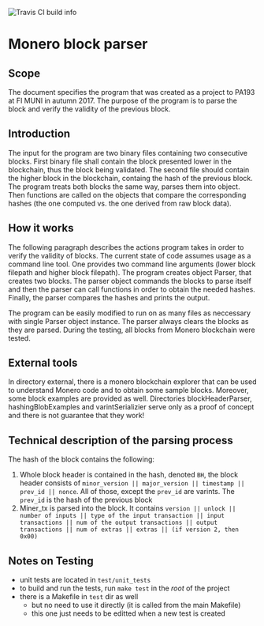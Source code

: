 ![Travis CI build info](https://travis-ci.org/adamjanovsky/PA193_test_parser_monero.svg?branch=master)

# Monero block parser

## Scope

The document specifies the program that was created as a project to PA193 at FI MUNI in autumn 2017. The purpose of the program is to parse the block and verify the validity of the previous block.

## Introduction

The input for the program are two binary files containing two consecutive blocks. First binary file shall contain the block presented lower in the blockchain, thus the block being validated. The second file should contain the higher block in the blockchain, containg the hash of the previous block. The program treats both blocks the same way, parses them into object. Then functions are called on the objects that compare the corresponding hashes (the one computed vs. the one derived from raw block data).

## How it works

The following paragraph describes the actions program takes in order to verify the validity of blocks. The current state of code assumes usage as a command line tool. One provides two command line arguments (lower block filepath and higher block filepath). The program creates object Parser, that creates two blocks. The parser object commands the blocks to parse itself and then the parser can call functions in order to obtain the needed hashes. Finally, the parser compares the hashes and prints the output.

The program can be easily modified to run on as many files as neccessary with single Parser object instance. The parser always clears the blocks as they are parsed. During the testing, all blocks from Monero blockchain were tested. 

## External tools

In directory external, there is a monero blockchain explorer that can be used to understand Monero code and to obtain some sample blocks. Moreover, some block examples are provided as well. Directories blockHeaderParser, hashingBlobExamples and varintSerializier serve only as a proof of concept and there is not guarantee that they work!

## Technical description of the parsing process

The hash of the block contains the following:

1. Whole block header is contained in the hash, denoted `BH`, the block header consists of `minor_version || major_version || timestamp || prev_id || nonce`. All of those, except the `prev_id` are varints. The `prev_id` is the hash of the previous block
2. Miner_tx is parsed into the block. It contains `version || unlock || number of inputs || type of the input transaction || input transactions || num of the output transactions || output transactions || num of extras || extras || (if version 2, then 0x00)`


## Notes on Testing

- unit tests are located in `test/unit_tests`
- to build and run the tests, run `make test` in the _root_ of the project
- there is a Makefile in `test` dir as well
  - but no need to use it directly (it is called from the main Makefile)
  - this one just needs to be editted when a new test is created
